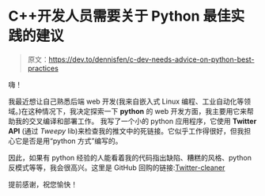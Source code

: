 # C++开发人员需要关于 Python 最佳实践的建议

> 原文：<https://dev.to/dennisfen/c-dev-needs-advice-on-python-best-practices>

嗨！

我最近想让自己熟悉后端 web 开发(我来自嵌入式 Linux 编程、工业自动化等领域。)在这种情况下，我决定探索一下 **python** 的 web 开发方面，我主要用它来帮助我的交叉编译和部署工作。
我写了一个小的 python 应用程序，它使用 **Twitter API** (通过 *Tweepy* lib)来检查我的推文中的死链接。它似乎工作得很好，但我担心它是否是用“python 方式”编写的。

因此，如果有 python 经验的人能看着我的代码指出缺陷、糟糕的风格、python 反模式等等，我会很高兴。这里是 GitHub 回购的链接:[Twitter-cleaner](https://github.com/dennisfen/twitter-cleanser)

提前感谢，祝您愉快！